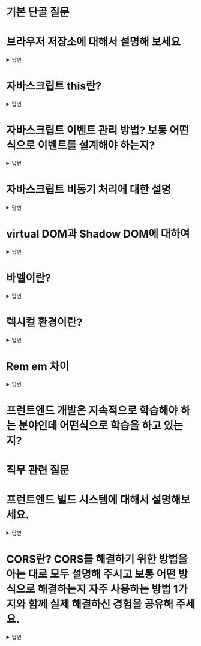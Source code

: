 # 기본 단골 질문

# 브라우저 저장소에 대해서 설명해 보세요
<details>
<summary>답변</summary>

* 로컬 스토리지와 세션 스토리지는 HTML5에서 추가된 저장소로 key와 value를 저장할 수 있다.
* 로컬 스토리지는 사용자가 지우지 않으면 브라우저에 계속 남는다.  (만료 기간 지정) 5MB
* 세션 스토리지는 브라우저 닫으면 지워짐 
  * 세션은 방문자가 웹서버에 접속해있는 상태를 하나의 단위로 보고 그것을 세션이라고 함.
* 쿠키는 로컬 스토리지와 세션 스토리지 이전의 브라우저의 저장소 역할을 했고, 만료기한이 있는 저장소이다. 동일하게 key와 value로 저장, 용량이 더 작다. 약 4KB
  * 쿠키는 브라우저에 저장되고, 세션은 접속중인 웹서버에 저장된다.
  * 보안, 쿠키 취약, 세션 비교적 좋음
  * 속도, 쿠키 빠름, 세션 느림

* 캐시 - 데이터나 값을 미리 복사해 놓는 임시 장소, 캐시는 캐시의 접근 시간에 비해 원래 데이터를 접근하는 시간이 오래 걸리는 경우나 값을 다시 계산하는 시간을 절약하고 싶은 경우에 사용
  * 브라우저에 저장된 캐시는 네트워크 사이 주고 받는 데이터를 캐시해 놓는 것이 흔하다. (headers, body 등...)
  * 최근 방문한 사이트를 캐시에 저장해두거나, 인터넷 제공업체들과 대규모 네트워크에서 인기있는 웹페이지의 캐시를 프록시 서버에 저장해서 빠르게 응답해서 네트워크 대역폭을 아낀다.

* 쿠키, 세션 flow
  * 브라우저가 서버에 로그인 요청
  * 서버에서 세션확인 후 브라우저에 세션 정보의 ID값을 쿠키에 포함하여 보냄 (상황에 따라 보내는 정보 다름)
  * 쿠키를 전달받은 브라우저는, 앞으로 같은 도메인에 접속 요청을 보낼 경우, Header에 쿠키 포함
  * 인증 권한이 필요한 다른 요청을 서버로 보냄
  * 서버는 쿠키에 저장된 세션 ID를 이용해서 사용자 인증 정보 검증
    * 검증 통과시, 요청 정상 처리 진행 후 응답
    * 검증 실패시, 요청 오류 처리 진행 후 응답

* JWT flow
  * 클라이언트에서 서버로 사용자 정보와 함께 로그인 요청
  * 서버에서는 사용자 정보 검증 후 토큰 발급
  * 클라이언트에서 토큰을 보관하고, 사용자 인증이 필요한 요청을 보낼때 토큰을 함께 보냄
    * 일반적으로 헤더에 추가해서 보냄.
  * 서버에서 토큰을 이용해서 사용자 검증 이후 요청에 대한 처리 진행
  * 장점
    * 서버측 작업이 stateless
    * 클라이언트가 토큰 관리해서, 서버의 스케일링이 더 쉽다.
    * Cross Domain 이슈 관계없이 검증
  * 단점
    * 토큰 도난 이슈, 토큰의 유효 기간을 짧게 설정하고 자주 갱신해야한다.
    * Cross Site Scripting (XSS)에 대한 위험이 있다. 
  

ex) 로컬 스토리지, 세션 스토리지, 쿠키 각각 설명
ex) 로컬 스토리지와 쿠키의 차이점 설명
웹스토리지를 아는지 ⇒ 세션스토리지와 로컬 스토리지 차이
쿠키와 세션 차이
</details>

# 자바스크립트 this란?
<details>
<summary>답변</summary>

* 자신이 속한 객체 또는 자신이 생성할 인스턴스를 가리키는 자기 참조 변수이다.
* 4가지 함수가 호출되는 방식에 따라서 this가 가리키는 것이 달라진다.
  1. 일반 함수 호출시 - global, window(browser에선) 전역객체 / undefined (use strict 모드시)
  2. 메서드로 호출시, dot notation - 메서드를 호출하는 객체를 가리킨다.
  3. 생성자 함수에서 호출시 - 생성자 함수를 가리킴
  4. call, apply, bind를 이용한 binding - 특정객체에 바인딩된 this를 가리킴
* call, bind, apply를 통해서 this를 바인딩할 수 있다.
* 화살표함수내에서 가리키는 this는 상위 컨텍스트에 있는 함수의 this이다.
</details>

# 자바스크립트 이벤트 관리 방법? 보통 어떤 식으로 이벤트를 설계해야 하는지?
<details>
<summary>답변</summary>

* 이벤트 캡쳐링은 부모에서 발생한 이벤트가 자식으로 전해지는 것 (캡쳐링 사용하는 일은 거의 없다.)
  * addEventListener(..., {capture: true}) 캡쳐링단계에서 핸들러 동작, false가 디폴트값
* 버블링이란, 이벤트가 발생했을 때 부모로 전달되어가는 것, 즉 자식에서 부모로 전파 
  * event.stopPropagation()으로 이벤트 버블링을 막을 수 있다.
* 이벤트 위임(Event Delegation)이란 상위 요소에서 하위 요소의 이벤트를 제어하는 방식을 말합니다.
ex) 이벤트 캡처링 & 버블링
ex) 이벤트 등록 & 해제
ex) 이벤트 위임 방식 등
</details>

# 자바스크립트 비동기 처리에 대한 설명
<details>
<summary>답변</summary>

* JS에서 비동기처리는 콜백함수, Promise 그리고 async/await가 있습니다.
* 초기 비동기 처리 방식인 콜백함수는 다수의 중첩으로 발생되는 콜백헬이나 에러처리가 힘들다는 단점이 있습니다.
* 이러한 단점을 보완하기 위해서 ES6부터 도입된 Promise는 pending, fulfilled 그리고 Rejected 상태를 갖고 비동기 처리를 합니다.
* 더 읽기 좋고 이해하기 좋은 흐름을 위해서 async/await이 es8에 도입해서 비동기 처리가 있는 하는 함수 앞에 async를 붙히고 비동기 처리 하는 코드 앞에 await를 붙혀서 사용합니다.
* 최신 업데이트로 async없이 await만으로도 비동기 처리할 수 있게 됐습니다.

* 자바스크립트의 비동기처리란, 특정 코드의 연산이 끝날 때까지 코드의 실행을 멈추지 않고, 다음 코드를 먼저 실행하는 방식
* 콜백함수는 JS에서 비동기처리를 위해 사용되는 패턴, 함수의 처리 순서를 보장하기 위해 함수를 중첩해서 사용되는 경우 콜백헬이 발생할 수 있고, 에러처리가 힘들다.
* 프로미스는 es6부터 콜백의 단점들을 보완하기 위해 만든 비동기 처리에 사용되는 객체
  * 비동기 처리에 성공하면 resolve 메소드 호출
  * 비동기 처리에 실패하면 reject 메소드 호출
  * 후속처리 메소드로 then, catch가 있다.
* 비동기 처리가 있는 함수 앞부분에 async를 붙히고, 함수 내부 Promise 앞부분에 await를 붙혀서 동기적인 흐름을 내부에서 만들 수 있다.
* 자바스크립트 엔진은 싱글 스레드임에도 비동기 처리를 할 수있는 이유는, 자바스크립트 엔진이 구동하는 환경인 브라우저나 Node.js가 태스크 큐와 이벤트 루프를 이용해서 멀티 스레드 환경에서 비동기처리하기 떄문이다.
ex) 콜백, 프로미스, async await
ex) 비동기 처리의 특성 및 에러 처리 방법?
</details>

# virtual DOM과 Shadow DOM에 대하여
<details>
<summary>답변</summary>

  * virtual DOM은 UI의 이상적인 또는 가상적인 표현을 메모리에 저장하고 React DOM과 같은 라이브러리에 의해 실제 DOM과 동기화하는 프로그래밍 개념입니다.
  * React에서 새로 렌더링해야될 때 새롭게 그린 virtual DOM과 이전 virtual DOM을 비교해서 바뀐 부분만 렌더링합니다.
  * Shadow DOM은 숨겨진 DOM트리가 통상적인 DOM트리 요소에 부착하는 방법을 제공합니다.
    * 숨겨진 DOM트리로, HTML상에 나타나지 않는다.
    * DOM은 마크업 문서에서 나타나는 여러가지 요소들과 텍스트 문자열을 나타내는 연결된 노드들의 트리같은 구조를 말합니다.
      * 웹의 document를 구성하는 structure와 content를 나타내는 데이터
      * 웹 다큐먼트를 위한 프로그래밍 인터페이스, 노드나 object로 나타내는데, 프로그래밍 언어가 이를 통해서 조작할 수 있다.
      * 마크업 언어는 문서가 화면에 표시되는 형식을 나타내거나 데이터의 논리적인 구조를 명시하기 위한 규칙들을 정의한 언어이다.
        * 예시 - HTML, 마크다운, style태그 

  * React Fiber는 React16에서의 새로운 조정(Reconciliation)엔진, 프로그램의 주요 목표는 virtual DOM의 증분 렌더링을 활성화 하는 것입니다.
</details>

# 바벨이란?
<details>
<summary>답변</summary>

  * 바벨은 자바스크립트 컴파일러로 주로 ES6+를 예전 버전으로 바꿔주는 역할을 한다.
  * 자바스크립트 최신 문법을 지원하지 않는 브라우저 환경에서 (IE나 예전 브라우저들) JS최신 문법을 지원하는 문법으로 변경해주는 것
  * 주 역할
    * 문법 변환 (transform syntax)
    * Polyfill features that are missing in your target environment (through a third-party polyfill such as core-js)
    * source code 변환

  ## 폴리필이란?
  
    * 웹 개발에서 기능을 지원하지 않는 웹 브라우저상의 기능을 구현하는 코드

</details>

# 렉시컬 환경이란?
<details>
<summary>답변</summary>

* 모든 코드들은 실행 컨텍스트에서 관리가 되는데, 실행 컨텍스트 내부의 렉시컬환경에서 식별자와 스코프가 관리가 된다.
* 렉시컬 환경은 식별자들에 바인딩된 값, 그리고 상위 스코프에 대한 참조를 기록하는 자료구조로 실행 컨텍스트를 구성하는 컴포넌트 입니다.
* Environment Record, Outer Lexical Environment
* 렉시컬환경 설명 ⇒ 설명 후 렉시컬환경과 동적환경의 차이를 아느냐?

실행컨텍스트가 무엇인지 ⇒ 실행컨텍스트 안에는 어떻게 구성되어있는지
* 실행 컨텍스트는 소스코드를 평가하고, 소스코드들이 실행되기 위한 환경이다.
* stack으로 코드 실행 순서 관리를 구현했고, 식별자를 관리하는 렉시컬 스코프로 구성
* 실행 컨텍스트에는 variable object(함수 컨텍스트일 경우는 Activation Object), outerEnvironmentReference, thisValue 세가지 객체 프로퍼티를 가지고 있다.
* 스코프 체인이란, 해당 전역 또는 함수가 참조할 수 있는 변수, 함수 선언등의 정보를 담고 있는 전역 객체 또는 활성 객체의 리스트를 말함
  * 식별자의 유효범위를 안에서 바깥으로 차례대로 검색해 나가는 것, outerEnvironmentReference로 가능하게 한다.

</details>

# Rem em 차이
<details>
<summary>답변</summary>

  * 둘 다 font-size를 기준으로 크기가 측정되는 공통점이 있다.
  * font-size의 기준을 무엇으로 하는지가 둘의 차이
    * Rem은 Root, 최상위 요소의 font-size속성에 기준을 둔다. (html 요소)
    * em은 현재 사용되는 곳에서의 font-size속성에 기준을 둔다.
</details>

# 프런트엔드 개발은 지속적으로 학습해야 하는 분야인데 어떤식으로 학습을 하고 있는지?

# 직무 관련 질문

# 프런트엔드 빌드 시스템에 대해서 설명해보세요.
<details>
<summary>답변</summary>

  * Node.js란?
  * NPM이란?
  * ESLint란?
  * Prettier란?
  * 웹 태스크 매니저란?
</details>

# CORS란? CORS를 해결하기 위한 방법을 아는 대로 모두 설명해 주시고 보통 어떤 방식으로 해결하는지 자주 사용하는 방법 1가지와 함께 실제 해결하신 경험을 공유해 주세요.
<details>
<summary>답변</summary>

  * CORS란, Cross Origin Resource Sharing로 출처가(origin) 다른 자원에 접근 권한을 부여하도록 헤더를 통해 브라우저에 알려주는 방식입니다.
    * 예비요청 (preflight Request), 단순 요청 (Simple Request), 인증된 요청 (Credentialed Request) 3가지 방식이 있음.
    * HTML은 Cross-Origin 정책 따름 (link태그의 css 리소스 접근, img 태그 다른 리소스, iframe 등)
    * JS는 SOP 따름 (XMLHttpRequest, Fetch API 등 script태그 내 동일 origin, 다른 도메인은 보안상 제한)
  * CORS 에러 해결방법
    * 응답 헤더에 Access-Control-Allow-Origin에 해당 출처 리소스를 적어서 접근을 허용한다. (express의 res.header에 다른 곳 리소스 적음)
    * Proxy Server를 이용하는 방식 (프록시 서버를 거쳐서 본 서버에 오게 되면, proxy는 동일 출처라서 가능)
    * JSONP방식, SOP (Same Origin Policy) 적용대상에서 제외되는 <script src= "..." >로 추가하는 방법 (예전 방식)
    * Chrome 확장프로그램 이용
  
  * Origin이란, Protocol + Host + Port를 말한다. Origin이 같아야 동일 출처로 인식
    * Protocol: https:// 
    * Host: www.youngun.com
    * Port: 3000, 8080 ....

</details>

# 클로저가 무엇인지 

<details>
<summary>답변</summary>

* 클로저는 함수가 생성될 당시의 외부 변수를 기억하고, 생성 이후에도 외부 변수에 접근할 수 있는 함수를 의미합니다.
* JS에서는 모든 함수가 클로저가 된다.([[Environment]] 프로퍼티로, new Function은 전역으로 설정되어있어서 클로저 불가)
* 함수가 정의될때, Environment 프로퍼티가 생성되고 이 값에 외부 스코프가 저장된다.

```
export function useState<S>(
  initialState: (() => S) | S,
): [S, Dispatch<BasicStateAction<S>>] {
  const dispatcher = resolveDispatcher();
  return dispatcher.useState(initialState);
}

function resolveDispatcher() {
  const dispatcher = ReactCurrentDispatcher.current;
  if (__DEV__) {
    if (dispatcher === null) {
      console.error(
  
      );
    }
  }
  return ((dispatcher: any): Dispatcher);
}

const ReactCurrentDispatcher = {
  /**
   * @internal
   * @type {ReactComponent}
   */
  current: (null: null | Dispatcher),
};

```
* 리액트에서는 useState에서 클로저가 사용된다.
* 전역에 선언된 current에 변수를 담아서, 외부에 선언된 이 값에 접근에서 이전 값을 가져오고, 변경된 상태로 관리한다.
* 함수형 컴포넌트도 동일하게 함수이기때문에, 클로저를 통해서 정의됐을 당시에 접근할 수 있는 외부 상태값에 접근할 수 있다.
꼬리질문⇒ 리액트에서 클로저를 사용하는 부분이 무엇이 있을지 ⇒ useState라고 답했는데 useState함수 내부를 보았는지, 어떻게 구성되어있는지
</details>

# 제너레이터가 무엇인지?

<details>
<summary>답변</summary>

리덕스 사가가 제너레이터함수로 구성되어있다했는데 제너레이터는 무엇인지

* 제너레이터는 코드 블록의 실행을 일시 중지했다가 필요한 시점에 재개할 수 있는 특수한 함수를 말합니다.
  * 제너레이터는 함수 호출자에게 함수 실행의 제어권을 양도할 수 있다.
  * 제너레이터는 함수 호출자와 함수의 상태를 주고받을 수 있다.
  * 제너레이터 함수를 호출하면 제너레이터 객체를 반환한다. (제너레이터 객체는 이터러블이면서 이터레이터)
  * function* 로 정의하고 하나 이상의 yield 표현식을 포함 (*의 위치는 function 키워드와 함수 이름 사이라면 어디든 상관 없음)
</details>

# useState와 useRef의 차이

<details>
<summary>답변</summary>

* useState로 저장된 state값은 state가 변경됨에 따라서 렌더링이 된다.
* useRef는 .current 프로퍼티로 전달된 인자로 초기화된 변경가능한 ref객체를 반환하고, 반환된 객체는 컴포넌트의 전 생애주기를 통해 유지됨. .current값이 변경돼도 re-rendering이 되지 않는다.
  * useRef는 이름을 지어 접근하는 용도나 컴포넌트의 생애주기 내내
* state변경에 따른 re-rendering이 필요할 경우에는 useState를 사용하고 그렇지 않을 경우 useRef를 사용.

* useEffect와 useLayoutEffect의 차이
  * useEffect는 DOM을 그린 이후에 동작
  * useLayoutEffect는 DOM그려지기 전에 동작. 부드러운 사용자 경험 제공가능

</details>

# 리액트에서 리컨실레이션이 무엇인지

<details>
<summary>답변</summary>

* 리액트가 state나 props의 변경될때, 이전에 렌더링된 요소와 새로 렌더링된 요소의 차이를 virtual DOM으로 비교하여 실제 DOM을 업데이트하는 과정을 말한다.
* diffing 알고리즘을 사용해서 두 virtual DOM을 비교한다.
* key값을 index로 하면 성능 저하가 일어나는 이유
  * reconciliation을 할때, 상위부터 내려오면서 비교하게 되는데, 이때, key값을 index로 하면 순서가 바뀌어서 두 차이를 확인할 때 비효율이 생긴다.
  * key를 통해서 기존 트리와 변경 트리를 확인하기 떄문에.

</details>

# 웹팩이란? 모듈 번들러가 무엇인가요?

<details>
<summary>답변</summary>

  * 웹팩은 여러개로 나누어진 파일을 하나의 자바스크립트 코드로 압축하고 최적화해주는 가장 많이 사용되는 모듈 번들러 라이브러리 입니다.
  * 파일이 여러개 나누어지면, 웹페이지에서 나타낼때, 파일을 받기위해 여러번 통신해야되는 비용을 줄일 수 있습니다.
  * 여러 JS파일을 하나의 파일로 묶어서 한번에 가져올 수 있게 해주고, 최신 문법을 브라우저에서 쓸수 있게 해줍니다.

  * module이란?
    * 모듈은 재사용가능한 코드 조각들이다. 쉽게 이야기하면 .js파일
    * 모듈은 자신만의 스코프를 가지고(모듈 스코프), export, import 가능
    * 일반적으로 하나의 클래스나 특정 목적을 가진 복수 함수로 구성된 라이브러리이다.
  * bundler란?
    * 번들러는 css, js, 이미지 등의 파일을 묶어주는 것을 번들링이라고 하는데, 그 결과물을 번들이라 한다.
    * 그 일을 해주는 것을 번들러라고 한다.

</details>

# Virtual DOM이 뭔지 아시는지? 썼을 때의 장점?
  * (꼬리 질문) 브라우저 동작 원리 아는 만큼 설명

<details>
<summary>답변</summary>

  * virtudal DOM이란, React Reconciliation과정에서 효율적으로 변경된 부분을 확인하기 위해서 사용하는 DOM을 추상화한 가상 객체입니다.
  * 실제 DOM을 조작하여 렌더링이 자주 생기는 것보다 메모리상의 객체로 관리하는 virtual DOM을 사용해서 변경된 부분을 수정하고 그 부분만 실제 DOM에 적용시켜 한번만 렌더링시킵니다.

  * 브라우저 동작원리
    * HTML과 CSS를 파싱해서 DOM 트리와 CSSOM 트리로 변환시켜 둘을 합쳐서 렌더트리로 결합한다.
    * 렌더 트리를 기준으로 레이아웃 배치(리플로우)와 페인트 작업이 진행후 나타냅니다.

</details>

# 서버 사이드 렌더링과 싱글 페이지 애플리케이션의 차이점?
  * (꼬리 질문) 서버 사이드 렌더링이나 SPA로 각각 구현해 본 경험이 있는지?

<details>
<summary>답변</summary>

  * 서버 사이드 렌더링은 서버에서 즉시 렌더링 가능한 html파일을 만들어서 클라이언트에 전달되는 순간, 즉시 렌더링된다. (viewable)
    * 클라이언트에서 그 이후에 js파일을 다운받고, 다운 받아진 이후에 상호작용 가능해짐
    * SEO에 유리, 빠른 초기 로딩이 장점이지만, UX좋지 않음(화면 깜빡임)과 서버 부하가 있다는 단점
    * 주로 MPA(Multi Page Application)에서 사용
  * SPA는 인터랙션이 발생할 때마다 서버로부터 새로운 파일을 받아 해당 링크로 이동하여 페이지 전체를 새로 렌더링하는 전통적인 웹페이지 구성방식
    * 주로 CSR(Client Side Rendering)을 사용해서 구현한다.

</details>

# 웹 접근성과 시맨틱 마크업이란? 이 2가지를 지키기 위해 보통 어떤식으로 마크업을 작성하는지?

<details>
<summary>답변</summary>

  * 시맨틱 마크업이란 html 각 태그를 의미론적으로 적절하게 용도에 맞게 사용하는 것을 말합니다. 
  * header와 footer, main과 section, 독립적 컨텐츠에 article, 최상위 제목에 h1, 순서 목록 ul, li 내비게이션 nav
  * 이외도 strong과 b태그 중 태그 자체가 가지는 의미로 strong이 시맨틱 마크업에 적합하다.

  * 검색엔진이 시맨틱 마크업을 중요한 키워드로 간주하기 때문에, 검색엔진 최적화에 유리하다.
  * 뿐만아니라 시각에 불편함이 있는 분들에게또한 웹 접근성 측면에서도 좋다.
  * 가독성이 좋아 유지보수에 편리하다.

  * 웹 접근성이란, 장애를 가진 사람이나 갖지 않은 사람 모두가 웹사이트를 이용하게 하는 방식을 말합니다. 
  * 사이트가 올바르게 설계되고 개발되어야 모두가 동등하게 서비스를 이용할 수 있습니다.
</details>

# 자바스크립트 프레임워크를 써봤는지? 써봤다면 어떤 걸 쓰는지? 만약 쓴다면 쓰는 이유와 썼을 때의 장점?
# “기획 - 디자인 - API 개발 - 프런트엔드 개발”의 서비스 절차에서 프런트엔드 개발자의 역할은 무엇이라고 생각하는지?
# 프런트엔드 성능 최적화란? 프런트엔드 성능 최적화 경험이 있다면 자세하게 설명해달라.

# 백엔드 개발 경험이 있는가?
  * (꼬리 질문) REST API 구축 경험과 구현 관점에서의 간단한 REST API 설계 방식 설명해 보세요. 브라우저의 URL 요청을 받아서 서버의 데이터를 화면에 다시 뿌려주기까지의 백엔드 쪽의 플로우를 알고 있는지 확인하는 차원.
# 웹 서비스 배포 시스템 구축 경험?
  * (꼬리 질문) CI, CD가 무엇인지 아는지? 구축해본 경험 혹은 사용해본 경험이 있는지
# 테스트 자동화 경험? 단위 테스트 또는 E2E 코드를 작성해 본적이 있는지?
  * (꼬리 질문) 테스팅 라이브러리와 프레임워크에 특화된 테스팅 라이브러리는 각각 어떤 걸 썼는지?
  * (꼬리 질문) 테스트 대상과 커버리지는 보통 어떻게 잡는지?
# 웹 서비스를 기획부터 배포까지 모두 스스로 해본 경험이 있는가? 토이 프로젝트나 회사 서비스 등
  * (꼬리 질문) 구체적으로 어떤 역할을 수행했는지 설명
# SEO(검색 엔진 최적화)란? 적용 사례가 있으면 구체적인 적용 방법도 같이 설명
# REST API로 받은 객체와 배열은 보통 어떤 자바스크립트 API나 로직을 이용해서 화면에 맞게 가공을 하는지?
  * (꼬리 질문) map, filter, reduce API 사용 경험과 각각 설명
# 함수형 프로그래밍이란?
  * (꼬리 질문) 자바스크립트 클로저란?
  * (꼬리 질문) 자바스크립트 프로토타입이란?

# 나올 수 있는 질문

# 타입 시스템에 대해서 알고 있는지? 타입스크립트를 써봤는지?
  * (꼬리 질문) 자바스크립트와 타입스크립트의 차이점?
  * (꼬리 질문) 타입스크립트의 장점과 단점?
# 웹 서비스의 사용성을 개선하기 위해 고민해 봤던 부분이 있는지? 구체적인 사례와 경험 설명
# 자바스크립트 관련해서 모르는 문법이나 API가 나왔을 때 관련 정보를 어떻게 검색하는지?
# 다른 직무의 동료들과 어떤 식으로 커뮤니케이션 하는지?
# 여태까지 소속되었던 팀 내부적으로 혹은 회사 외부적으로 지식 공유나 지식 전파 같은 활동들을 해본 적이 있는지?
# 새로 배우는 개발 지식은 보통 어떤 식으로 정리하는가?
# 코딩 컨벤션은 보통 어떤 걸 따르고 코딩 컨벤션을 프로젝트에 적용하기 위해 어떤 노력들을 하는지?

# 그 외 기본적 질문

# 이 직무로 지원한 이유?
# 이 직무로 지원했을 때 하는 일에 대해서 얼마나 조사 및 이해를 하고 왔는지?
# 이직하려는 회사의 직무에서 기대하는 부분과 기여할 수 있는 부분?


리덕스가 무엇인지 ⇒ 전역 상태 관리를 하는 다른 것을 써보았는지 ⇒ context API라고 답했는데 다음에 사용한다면 리덕스와 contextAPI중 어떤 것을 사용할것인지
웹팩과 바벨이 무엇인지 ⇒ 웹팩을 사용했을 때 이점
브라우저에 url을 쳤을 때, 일어나는 일련의 과정을 아는대로 설명
드래그앤드롭을 어떻게 구현하였는가
CSS관련 질문
Styled 컴포넌트를 사용한 이유 ⇒ 사용해봤을 때, 일반 css파일로 사용한 것과 어떤 차이점을 느꼈나
CSS를 하면서 어려웠던 것이 있나 ⇒ flex와 grid라 했는데 그 둘의 차이는 무엇인가
가운데 정렬 하는 법은 무엇이 있는가
vh, vw가 무엇인가


<details>
<summary>답변</summary>

</details>

### 기술 질문

- 이벤트 위임 (event delegation)
- CSS inline, block, inline-block 의 차이점
  * display inline은 마크업하고 있는 컨텐트 크기만큼 공간만 차지하고, width와 height를 조정은 무시되고, margin과 padding을 좌우만 반영됩니다. 다른 엘리먼트들과 같은 줄에 위치할 수 있습니다. span, a 태그를 예로 들 수 있습니다.
  * 반면에 block으로 지정된 엘리먼트는 한줄을 차지하고, width, height, margin, padding 속성을 모두 반영할 수 있습니다. div, p, h1태그를 예로 들 수 있습니다.
  * inline-block는 inline과 block 디스플레이의 속성을 가지고 있습니다. 기본적으로는 다른 엘리먼트들과 나란히 배치되지만, width, height, margin, padding을 조절할 수 있습니다.
- 시멘틱 마크업
  * 시맨틱 마크업이란 html 각 태그를 의미론적으로 적절하게 용도에 맞게 사용하는 것을 말합니다. 
- garbage collection
  * JS가 할당된 메모리가 더 이상 필요없을 때, GC를 통해 판단하고, 회수합니다.
- RDB
  * Relation Data Base란 관계형 데이터 모델에 베이스를 둔 데이터베이스를 말합니다. 모든 데이터를 2차원 테이블 형태로 표현해줍니다.
- 자료구조(해시테이블)
  * key값에 해시 함수를 적용해서 변환한 값을 index로 배열에 value를 저장하는 자료구조를 말합니다.
  * 평균 시간복잡도가 O(1)로 빠르게 데이터를 검색할 수 있는 자료구조이다.
- 바이너리 서치 트리(이진 탐색 트리)
  * 이진 탐색 트리는 이진탐색과 연결리스트를 결합한 구조입니다. 
  * 이진 탐색의 효율적인 탐색 속도 O(logN)와 연결리스트의 빠른 자료 입력 삭제 O(1)의 장점을 결합한 것입니다. 
  * 노드의 왼쪽 서브 트리는 해당 노드 값보다 항상 작습니다.
  * 노드의 오른쪽 서브 트리는 해당 노드 값보다 항상 큽니다.
- 정렬
- This
  * 자신이 속한 객체 또는 자신이 생성할 인스턴스를 가리키는 자기 참조 변수를 말합니다.
  * 호출 방식에 방식에 따라서 4가지로 분류될 수 있습니다.
- call, apply, bind
- async await와 promise
- MVC, MVVC
  * Model, View, Controller로 관심사를 나눠서 비즈니스 로직과 화면을 구분하는데 중점을 둔 소프트웨어 디자인 패턴입니다.
    * 비즈니스 로직과 UI로직을 분리하여 유지보수 독립적으로 가능
    * Model, View가 다른 컴포넌트에 종속되지 않아서 어플리케이션 확장 쉬움
    * 하나의 Controller에 다수의 Model과 View가 복잡하게 연결될 수 있음
  * Model, View, ViewController로 관심사를 나눈 MVC에 기반을 둔 디자인 패턴입니다.
  * Model은 데이터와 비즈니스 로직 관리
  * View는 레이아웃 화면 처리
  * Controller는 명령을 Model과 View 부분으로 라우팅합니다.
- call by reference, call by value
  * js는 기본적으로 call by value방식으로 함수 실행시 arguments를 복사된 값으로 넘어와서 callee에서 어떤 연산을 해도 원본 값은 영향받지 않는다.
  * call by reference는 함수 실행시 reference값을 arguments로 넘기므로 함수에서 동작시 원본이 영향을 받는다.
    * js에서는 call by value이므로 reference값 또한 참조 값에 대한 복사본을 넘긴다.
  * 참조값에 대한 혼란을 줄이고자 call by sharing이라 부르기도 한다.
- primitive 타입과 object의 차이점, 특징
  * primitive 타입은 데이터 복사가 일어날 때, 메모리 공간을 새로 확보하여 독립적인 값을 저장
  * object, 참조 타입은 메모리의 직접 접근이 아닌, 메모리의 위치(주소)에 대한 간접적인 참조를 통해 접근
    * 참조 타입은 변수의 크기가 동적으로 변하기 때문에, 별도의 메모리 Heap에 저장되고, 변수에 할당 시 Heap 메모리 주소 값이 저장
- 실행컨텍스트와 렉시컬 환경
  * 실행컨테스트는 JS 소스코드를 평가하고, 소스코드가 실행하는데 필요한 환경정보를 모아놓은 객체입니다.
    * 실행컨텍스트객체가 활성화되는 시점에서 variable environment(최초 스냅샷), lexical environment(실시간), thisvalue 정보를 수집합니다. (활성화 되는것은 실행컨텍스트 스택 최상단에 위치할때)
  * 실행컨텍스트 내부에는 식별자에 대한 정보(environmentRecord)와 외부 스코프에 대한 정보(outerEnvironmentReference)를 가지고 있는 렉시컬 환경이 있습니다.
- 호이스팅
  * 식별자들을 최상단으로 끌어올리는 행위를 말합니다.
  * var는 변수 선언과 초기화를 동시에 진행되지만, let과 const는 선언만 이루어진다.
- 클로저
- 스코프
  * 식별자에 대한 유효범위를 말합니다.
- TDZ
  * Temporary Dead Zone으로 let과 const는 호이스팅에의해서 변수 선언이되고 초기화가 되기 전까지 해당 변수를 호출하면 Reference error가 생긴다. const, let, class에 영향을 준다.
- 1급 객체의 조건
  * 변수에 담을 수 있다.
  * 매개변수에 넘길 수 있다. 
  * 함수에서 반환할 수 있다.
- 브라우저의 랜더링 원리
- repaint과 reflow의 차이점
  * reflow는 레이아웃이 변경되면 노드의 위치나 크기를 계산해서 다시 레이아웃을 잡는 것이고, repaint는 레이아웃 과정 수행이후에 계산된 요소들, 위치와 크기, 스타일들을 다시 그리는 행위입니다.
- local storage, session storage, cookie. 로그인 외에 어떤 경우에 쓸수있는지, 장단점 등.
  * local storage는 시간제한이 없고, 브라우저가 닫혀도 계속 존재한다. (직접 지워야함) 10mb
  * session storage는 세션의 종료시 즉시 삭제됨, 세션은 일반적으로 브라우저의 종료를 의미한다. 탭단위의 브라우저 5mb
    * 웹스토리지 객체는 네트워크 요청시 서버로 전송되지 않아서, 더 많은 자료 보관가능
  * 쿠키는 html5이전에 사용했던 key value 저장방식으로, 서버와 클라이언트 양쪽에서 쿠키 데이터를 사용하는 api가 존재한다. 기간이 존재한다. 4kb, 문자열만 저장가능
    * 이러한 이유로 서버쪽에서의 사용이 잦고 필수적이라면 양쪽에서의 인터랙션이 효과적인 쿠키값을 사용하는 것이 좋다.
- Event loop와 js 실행 순서
  * 일반적인 함수들은 js엔진의 콜스택에 추가되어서 실행되고, event loop가 콜스택이 비어져있는 지를 확인하면서, 마이크로 태스크 큐와 태스크 큐에 있는 비동기 함수를 콜스택으로 이동시켜서 함수를 실행시킨다.
- var let const 차이점
- cors의 정의와 생긴 이유, 어떻게 우회하는지
- Restful api를 왜 써야하는지 (Update 기능을 왜 Delete 메소드로 하면 안되는지)
  * URI는 정보의 자원을 표현하고 HTTP메소드는 자원의 행위를 표현하는 방식입니다.
  * REST의 설계규칙을 잘따라서 만들면 api 주소만으로도 어떤 것을 요청하는 지 파악하기 가능합니다.
  * update기능은 http 메소드의 post를 사용하는게 적절하기 때문입니다. (아니면 RESTful 깨짐)
- http와 https의 차이. 장단점
  * http에 데이터 암호화가 추가된 프로토콜이다. 
  * 보안상 우위가 있고 SEO에 혜택을 볼 수 있다.
  * 암호화/복호화 과정으로 http 보다 느리고 (요즘은 거의 차이없음), 인증서 발급, 유지를 위한 추가비용
  * SSL(Secure Socket Layer)을 쓰냐 안쓰냐의 차이가 있다.
  * 문서 전송시 암호화처리 유무에 따라서 HTTP, HTTPS로 나뉨
  * TCP => HTTP (HTTP), TCP => SSL => HTTP (HTTPS)
- 바벨
- 웹팩
- 같은 크기의 웹팩으로 압축한 프로젝트와 웹팩으로 압축하지 않은 프로젝트가 있을 때 무엇이 더 좋을까(빠를까), 그 이유는?
- 더블 이퀄 & 트리플이퀄
  * 더블 이퀄은 자동 형 변환을 사용해서 값만 비교하는 오퍼레이터로 타입이 달라도 같은 값을 나타내면 true를 나타낸다. 12 == "12" true
  * 트리플 이퀄은 자동형 변환을 사용하지 않고 strict하게  값과 타입 모두 비교하는 오퍼레이터이다.
- 커링
  * 함수가 n개의 인자를 받는 과정을 n개의 함수로 각각 인자를 받도록 하는 것을 말합니다. 
  * 함수형 프로그래밍의 이유와 같이 side effect를 최대한 줄이고 가독성과 유지보수를 높히기 위해서 입니다. 
- 재귀 써본적 있는지
- js와 jsx의 차이
  * jsx는 js에 xml을 추가한 확장형 문법으로, JS로 HTML 문법을 사용할 수 있습니다.
  * js코드안에서 UI 관련 작업을 할 때, 시각적으로 도움을 줄 수 있습니다.
- CDN
  * 컨텐츠 전송 네트워크는 지리적으로 분산된 여러 개의 서버로서 웹 콘텐츠를 사용자와 가까운 곳에 전송함으로 전송속도를 높입니다.
- ES6(2015)를 지원하지 않는 곳에서 자바스크립트를 써야한다면?
- 타입스크립트와 자바스크립트의 차이점
- 얕은 복사 깊은 복사
  * 얕은 복사는 객체의 참조 값을 복사하고, 깊은 복사는 객체의 실제 값을 복사합니다.
- ECMAScript와 JavaScript의 차이점은 무엇인가요?
  * ECMA international에 의해 제정된 ECMA-262 기술 규격에 의해 정의된 범용 스크립트 언어입니다.
  * JS는 ECMAScript의 사양을 준수하는 범용 스크립팅 언어입니다.
- 자바스크립트의 데이터 타입을 모두 나열해 주세요.
- 객체의 프로토타입에 대해 설명해 주세요.
  * 객체 간 상속을 구현하기 위해 JS에서 사용되는 개념입니다.
  * 상위 객체가 갖고 있는 속성과 메서드들은 객체 생성자의 프로퍼티를 속성에 정의되어 있는데 이를 상속받은 하위 객체는 자신의 프로퍼티처럼 자유롭게 사용할 수 있습니다.

- 리액트에서 랜더링 과정
  * 리액트에서 렌더링은 컴포넌트가 props와 state 상태에 기초하여 UI 구성에 대해 컴포넌트에 요청하는 작업을 의미합니다.
  * 렌더링이 시작되면 컴포넌트의 루트부터 시작해서 쭉 하위요소로 보면서 업데이트가 필요한 컴포넌트를 찾아서, 클래스 컴포넌트일 경우에는 classComponentInstance.render()를, 함수형 컴포넌트일 경우에는 FunctionComponent()를 호출하고 렌더링된 결과를 저장합니다.
- 리액트는 어떻게 변화를 감지하는지
  * virtual DOM의 비교를 통해서 변화를 감지한다.
- 훅이란? 훅을 사용하는 이유
  * 기존의 class를 바탕의 코드작성할 필요없이 상태값과 여러 React기능을 사용할 수 있도록 만든 기능입니다.
  * hook은 컴포넌트들 사이에 상태 로직 재사용, 복잡한 컴포넌트들 이해하기 어려움, 클래스에 대한 어려움때문에 만들었다.
- 써본 훅이 있는지? 그건 어떤 훅이고 어떻게 작동하는지? (훅 두세개의 작동원리 정도는 알고 가는 것 추천)
  * useState, state값을 저장하고, 변경하는 함수를 가지고 있습니다. 
  * useEffect, side effect를 발생시키는 훅으로 DOM이 다 그려지고 난 이후에 dependency의 값에 따라서 실행된다.
  * useRef .current 프로퍼티로 전달된 인자로 초기화된 변경가능한 ref 객체를 반환, 전 생애주기 동안 유지된다.
  * useLayoutEffect, DOM을 그리기 이전에 실행되는 훅
- 제일 좋아하는 리액트 관련 라이브러리는?
- 제일 좋아하는 (많이 써본) 훅은? 그 훅에 대한 설명.
- 컴포넌트의 생명주기
  * 클래스 기반 컴포넌트를 기준
  * Mount시에 constructor, getDerivedStateFromProps, render, componentDidMount
    * getDerivedStateFromProps는 props로 받은 걸 state로 넣어주고 싶을 때
  * Update시에는 getDerivedStateFromProps, shouldComponentUpdate, render, getSnapshotBeforeUpdate, componentDidUpdate
    * getSnapshotBeforeUpdate 컴포넌트가 변화가 일어나기 직전의 DOM상태를 가져와서 조건을 설정하고 특정값을 반환하면, 그 값을 componentDidUpdate에서 받아와서 사용가능하다.
  * UnMount시에 componentWillUnmount
  * 클래스형 컴포넌트에서 주로 사용하지만, useEffect내에서 각각 componentDidMount, componentDidUpdate, componentWillUnmount정도로 나눠서 구현할 수 있을 것 같다.
- useMemo와 React.memo의 비교
  * React.memo는 HOC이라 클래스형 함수형 컴포넌트 모두 사용가능, useMemo는 hook이라서 함수형 컴포넌트에서만 사용가능하다.
  * 공통점은 둘다 props가 변하지 않으면 인자로 넘긴 함수가 실행되지 않고, 이전에 저장된 결과값을 넘긴다.
  * React.memo의 두번째 인자로 받은 props를 비교할 수 있는 함수를 넣을 수 있다. (기본 얕은 비교)
- redux를 사용하는 이유
- 리덕스를 사용했을 경우, 실제로는 state가 어디에 저장되는지
- 디핑 알고리즘
- 고차 컴포넌트 (hoc)
- state를 왜 직접 수정하면 안되는지
  * state는 불변성을 유지해야하는데, 컴포넌트는 현재의 state와 setState로 받은 인자인 새로운 state와 비교해서 필요시 render함수를 호출하는데, state를 직접 변경하게 되면 render함수를 호출하지 않아서 상태가 변경되도 rendering이 되지않는다.
  * state를 직접 변경하면 state가 React 컴포넌트가 변경된 것을 인지하지 못하고 re-rendering이 일어나지 않습니다. (setState를 사용한 후에 render함수가 실행됨)
- 리액트의 단점이 무엇이라고 생각하는지
  * life cycle에 대한 적절한 이해없거나 state나 props의 변경에 따른 rendering을 제대로 고려하지 않으면 원치 않은 rendering이 생길 수 있다.
  * view만 관리해서 그 이외의 데이터 모델링은 서드파티 라이브러리를 사용해야 한다.
  * 앱의 규모가 커지면 무거워져 느려진다.
- 클래스형으로 쓰는 것과 함수형으로 쓰는 것의 차이점
  * 클래스형 컴포넌트에서는 생명주기 메서드 함수를 사용할 수 있다. 
  * 함수형 컴포넌트에서는 useEffect 훅을 이용해서, 어느정도 사용할 수 있지만, 클래스형만큼 명확하지 않고 존재하지 않는 메서드들이 있다.
  * 함수형은 선언하기 더 편하고, 메모리 사용을 덜 한다는 장점이 있다.
- 왜 CRA를 사용해야하는가?
- Falsy로 평가되는 값은 무엇인가요?
- 리액트 훅에 대해 설명해 주세요.
- Event Loop에 대해 설명해 주세요.

- 일반 함수와 화살표 함수의 차이점은 무엇인가요?
  * this, 생성자 함수로 사용여부(prototype을 갖지 않음), arguments존재 여부
- DOM과 VirtualDOM은 각각 무엇이고, VirtualDOM의 이점은 무엇인가요?
- ES6에서 추가된 문법을 아는대로 설명해 주세요.
  * const, let, class, Promise, 화살표 함수, 객체 리터럴 강화, 매개변수 기본값 지정 가능, 구조 분해 할당, Spread, Rest, 템플릿 리터럴, 모듈
- `==` 연산자와 `===` 연산자의 차이점을 설명해 주세요.
- 리덕스가 무엇이고, 사용했을 때의 이점은 무엇인가요?
- Hash Table에 대해 설명해 주세요.
- OOP에 대해 아는대로 설명해 주세요.
  - `class`, `private`, `public`
  - `private` 키워드를 사용하지 못 한다면 어떻게 캡슐화를 할 수 있을까요?
  * 프로그램 설계방법론이자 개념의 일종으로, 프로그램을 수많은 객체라는 기본단위로 나누고 이들의 상호작용을 나타내는 방식을 말합니다. 여기서 객체는 하나의 역할을 수행하는 메소드와 변수의 묶음으로 볼 수 있습니다.
  * OOP은 캡슐화, 추상화, 상속, 다형성(polymorphism)의 요소를 가집니다.
  * JS 기본 class의 속성들은 public이지만, #를 추가해서 private으로 설정할 수 있습니다.
    * public은 class 외부에서 읽고 수정할 수 있지만, private은 해당 class에서만 가능하다.
  * private이 존재하지 않을땐, 클로저를 사용해서 구현, 코딩 컨벤션으로 private으로 약속하기도...(_)
- 모듈 패턴에 대해 설명해 주세요.
  * 모듈은 전체 어플리케이션의 일부를 독립된 코드로 분리해 놓은 것을 의미하는데, 특정 구성요소를 다른 구성요소와 독립적으로 유지하는 패턴을 말합니다.
- 팩토리 패턴에 대해 설명해 주세요.
  * 팩토리 패턴은 객체를 생성하는 인터페이스는 미리 생성해두고, 인스턴스를 만들 클래스의 결정은 서브 클래스쪽에서 내리는 패턴
  * 여러개의 서브클래스를 가진 슈퍼 클래스가 인풋에 따라서 하나의 자식클래스의 인스턴스를 리턴해주는 방식입니다.
- 리액트를 사용하는 이유가 무엇이라고 생각하시나요?
  * 복잡하고 동적인 SPA을 만들기 위해서, 리액트인 이유는 우선 커뮤니티가 가장 크기 때문에 정보를 쉽게 얻을 수 있고, 다양한 플러그인 지원, 업데이트를 잘해준다는 장점이 있습니다.
- JsonWebToken에 대해 설명해 주세요.
  * JWT은 유저를 인증하는 방식 중 하나로, 인증에 필요한 Token을 암호화 해서 인증된 유저에게 제공하고, 유저가 클라이언트에 가지고 있다가, 서버에 데이터를 요청을 할때, 헤더에 실어서 함께 보내면, (header, payload, signature)로 구분되어 암호화된 token을 디코딩해서 유저를 인증할 수 있습니다.
  * 세션과 다르게 stateless하여 확장성이 뛰어나고 signature를 통해서 보안성도 갖추고 있습니다. 
- MongoDB를 사용한 이유가 무엇인가요?
- 정렬 알고리즘 중 가장 빠른 것은 무엇인가요?
  * 퀵 소트입니다. 평균 O(NlogN), 최악의 경우 O(N^2)입니다.
  * 피벗을 활용하여 재귀를 이용해서 정렬을 합니다.
  * 추가적인 메모리 공간을 필요로 하지 않습니다.
- 클래스형 컴포넌트와 함수형 컴포넌트의 차이는 무엇인가요?
  * 클래스형 컴포넌트는 라이프 사이클 메소드를 가지고 있어서, 좀 더 명확하고 세분화해서 mount, update, unmount 각각의 상황에 맞는 method를 사용할 수 있습니다. 메모리 자원을 더 사용함
  * 함수형 컴포넌트는 Hook을 사용하는 대표적인 특징이 있고, 기존에 클래스형 컴포넌트에서 구현했던 것들을 Hook을 대부분 대체할 수 있습니다. 
- 생명주기에 대해 설명해 주세요.
  * mount, 컴포넌트가 처음 실행될 때를 의미하고, 이때 constructor, getDerivedStateFromProps, render, componentDidMount가 순서대로 호출됩니다.
  * update, props나 state가 변경될때이고, getDerivedStateFromProps, shouldComponentUpdate, render, getSnapshotBeforeUpdate, ComponentDidUpdate가 순서대로 호출됩니다.
  * unmount, 컴포넌트가 DOM에서 제거될때 이고, componentWillUnmount가 호출됩니다.
  * 오류처리시에는, getDerivedStateFromError, componentDidCatch가 호출됩니다.
- Box Model에 대해 설명해 주세요.
  - 컨텐츠 박스를 변경하는 속성(box-sizing)에 대해서 알고 있는지와 그에 대한 설명
  * HTML element가 웹페이지에서 차지하고 있는 공간을 정의한 모델을 의미합니다.
  * element가 담긴 content, element를 감싸는 border, border와 content사이 padding, border의 바깥부분 margin으로 구성됩니다.
  * box-sizing은 content-box와 border-box로 속성을 변경할 수 있습니다.
    * content-box는 기본 css 박스 크기 결정법으로 컨텐츠 영역이 width를 가지고, 이에 border와 padding이 더해집니다.
    * border-box는 컨텐츠 영역뿐만아니라 border와 padding또한 요소의 크기로 정해집니다. 이 방식이 크기 조절하기 용이합니다.
- Position 속성에 대해 설명해 주세요.
  * position 속성에는 static, relative, absolute, fixed, sticky가 있습니다.
    * static은 요소를 문서의 흐름에 따라 배치하고 속성들(top, left, z-index...)이 영향을 주지 못합니다.
    * relative는 요소를 문서흐름에 배치하고 자기 자신을 기준으로 속성들이 적용되도록 합니다. 
    * absolute는 일반적인 문서흐름을 제거하고, 페이지 레이아웃 공간 배정하지 않습니다. 상위요소의 relative를 기준으로 속성들이 적용됩니다.
    * fixed는 일반적인 문서흐름은 제거하고, 페이지 레이아웃 공간 배정하지 않습니다. 뷰포트의 초기 컨테이닝 블록을 기준 삼아 배치합니다.
    * sticky는 일반적인 문서흐름에 배치하고, 테이블관련 요소를 포함해 가장 가까운 스크롤되는 조상과 표관련 요소를 포함하는 컨테이닝 블록을 기준 삼아 오프셋 적용하고, 스크롤동작이 가능한 가까운 조상요소에 붙게 됩니다.
    * 일반적으로는 컨테이닝 블록은 가장 가까운 블록레벨 조상의 컨텐츠 영역입니다. (padding, margin등으로 변경되기도 함)
- z-index가 무엇인가요?
  * 위치 지정 요소와 그 자손 또는 하위 flex item의 z축의 순서를 지정합니다.
  * 큰 값을 가질수록 앞쪽에 존재하게 됩니다.
- CSS sprite란 무엇인지?
  * 서버에 요청을 줄여서 성능을 개선하는 방법으로 사용하는 여러개의 image들을 합쳐서 하나로 관리하는 방법을 의미합니다.
  * background-image와 background-position을 이용하여 사용하는 방법을 의미합니다.
- flex, grid
  * flex는 1차원의 레이아웃을 만들때 사용합니다. (컨테이너내부에 아이템이 위치)
    * main axis기준, 수평 방향 정렬은 justify-contents, 수직 방향 정렬은 align-items
  * grid는 2차원의 행과 열 두 축으로 flex보다 복잡한 레이아웃을 만들때 사용합니다.
- 동기 프로그래밍과 비동기 프로그래밍의 차이점을 설명해 주세요.
  - Promise, Async / Await
- 클로저에 대해 아는대로 설명해 주세요.
- CSS와 CSS in JS에 대해 설명해 주세요. 
  * CSS in JS는 js 코드에서 css를 작성하는 방식을 말합니다. 대표적으로 styled component, emotion이 있습니다.
  * 효율적이고 파일을 따로 관리하지 않아도 된다는 점과 동적 css관리 장점이 있지만, 기존 방식보다는 느리다는 단점이 있습니다. 
- 쿠키에 대해 설명해 주세요.
  * html5 이전부터 사용한 브라우저 저장방식으로 4kb의 string으로 만료기한이 있고 브라우저에 저장할 수 있습니다. 
  * 세션 쿠키와 지속쿠키가 있고, 만료기한을 지정하지 않으면 세션쿠키, 지정하면 지속 쿠키입니다.
  * 세션 쿠키는 브라우저가 종료와 같은 세션이 종료되면 사라지고, 지속 쿠키는 만료 기한때 제거됩니다.
- Local Storage를 사용할 때의 장 / 단점에 대해 설명해 주세요.
  * key-value 형식으로 저장 가능, 비교적 큰 용량 저장, 서버에 불필요하게 데이터 저장 안함
  * html5 지원하지 않는 브라우저에서 사용 불가
- 디렉토리 구조에 대해 고민했던 경험이 있나요?
- 컴포넌트를 재사용했던 경험이 있나요?
  - 컴포넌트를 재사용할 때 겪었던 문제점은 무엇인가요?
- 디자인 시스템에 대해 아는대로 설명해 주세요.
- 기억에 남는 상태 관리 경험에 대해 설명해 주세요.
- TDD(Test-Driven-Development)와 DDD(Domain-Driven-Development)에 대해서 아는지?
  * 테스트 기반 개발방식을 의미하고, 테스트 코드를 우선 작성하고, 테스트를 통과할 수 있는 최소 코드를 작성하며 개발하는 방법을 말합니다.
  * 비즈니스 도메인 별로 나누어 설계하는 방식을 말합니다. 
    * 모듈간 의존성은 최소화하면서, 응집성은 최대화하는 것이 목표입니다. ("Loosly coupling", "High cohesion")
- (url에 주소 입력하는 시점부터) 브라우저 렌더링 과정
- 이벤트 위임(버블링, 캡쳐링의 차이)이 무엇인지, 적용 경험이 있는지, 왜 적용했는지
- 함수를 선언할 때 표현식, 선언식 중에 무엇을 선호하는지? 그 이유는?
- null, undefined란 무엇이고 어떻게 구분하는지?
- 스코프, 호이스팅, var let const, TDZ
  - 스코프란 무엇인지?
  - 스코프 관점에서 var let const를 설명해줄 수 있는지?
- 클로저란 무엇인지?
  - (내부 함수는 실행이 종료된 외부 함수의 스코프에 접근할 수 있다고 했는데) 구체적으로 어떻게 접근할 수 있게 되는지?
- CSS selector
- rem은 무엇이고 어떨 때 사용하는지?
- reset CSS, normalize CSS
- (대부분의 프로젝트를 React styled-components로 진행했는데) 일반 CSS 대비 CSS-in-JS의 장단점은 무엇인지?
- (일반적인 홈페이지 시안을 받았다고 할 때) 컴포넌트를 어떻게 분리할 것인지? 그 이유는?
  - state 관리는 전역에서 할 것인지, 해당 컴포넌트 내에서 할 것인지? 그 이유는?
- 경험해본 상태관리 방식(context api, redux ...)에 무엇이 있는지와 장단점, 선택한 이유
- TypeScript나 Flow를 사용해본 경험이 있는지
- (경험이 있는 경우) 도입하게 된 계기와 장단점
- (코테, 시간 부족으로 마지막 답안 미제출한 상황) 마지막 문제를 제출하지 않은 이유는 무엇인지? 시간이 부족했는지? 난이도가 어려워서 포기했는지?
- (과제) 혼자 완성한 것이 맞는지? 부트캠프의 선생님 등이 도와준 것은 아닌지?
- (과제) 시간이 더 있었다면 어떻게 했을 것 같은지? 개선방향, 아쉬운 점 등
- (과제, 답안에서 React.useState가 아니라 React.useReducer를 쓴 상황) 왜 useState를 사용하지 않았는지? 오버엔지니어링에 대해 어떻게 생각하는지?
- (과제, 사용한 라이브러리가 있는 경우) 해당 라이브러리를 선택한 이유와 이점
- 테스트를 작성하는, 테스트가 필요한 이유와 작성시 이점
- 유닛, 통합, e2e 테스트 중 작성해본 테스트가 있는지
  - 유닛 테스트를 작성했을 때의 이점
  - 테스트케이스 정의는 어떻게 하는지
- (시간 등 리소스가 부족한 경우) 일부만 테스트해야한다고 할 때, 테스트 범위와 우선순위 선정은 어떻게 할 것인지?
  - 컴포넌트 테스트는 어떻게 하는지?
